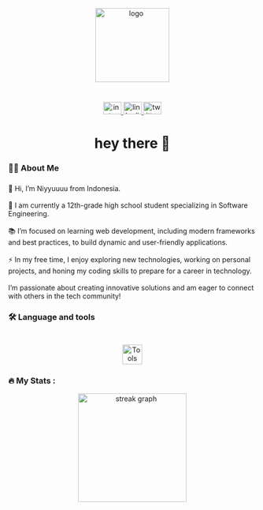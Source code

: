 <div align="center">
  <img height="150" src="https://i.postimg.cc/59wLZhmd/logo.png" alt="logo" />
</div>

###

<br clear="both">

<div align="center">
  <a href="https://www.instagram.com/niyyuuuu/" target="_blank">
    <img src="https://raw.githubusercontent.com/maurodesouza/profile-readme-generator/master/src/assets/icons/social/instagram/default.svg" width="37" height="25" alt="instagram logo" />
  </a>
  <a href="https://www.linkedin.com/in/ghoniyyu-gama-manggala-59013b327/" target="_blank">
    <img src="https://raw.githubusercontent.com/maurodesouza/profile-readme-generator/master/src/assets/icons/social/linkedin/default.svg" width="37" height="25" alt="linkedin logo" />
  </a>
  <a href="https://x.com/Niyyuuuuu" target="_blank">
    <img src="https://raw.githubusercontent.com/maurodesouza/profile-readme-generator/master/src/assets/icons/social/twitter/default.svg" width="37" height="25" alt="twitter logo" />
  </a>
</div>

###

<h1 align="center">hey there 👋</h1>

###

<h3 align="left">👩‍💻 About Me</h3>

###

<p align="left">
👋 Hi, I’m Niyyuuuu from Indonesia.<br><br>
🔭 I am currently a 12th-grade high school student specializing in Software Engineering.<br><br>
📚 I’m focused on learning web development, including modern frameworks and best practices, to build dynamic and user-friendly applications.<br><br>
⚡ In my free time, I enjoy exploring new technologies, working on personal projects, and honing my coding skills to prepare for a career in technology.<br><br>
I’m passionate about creating innovative solutions and am eager to connect with others in the tech community!
</p>

###

<h3 align="left">🛠 Language and tools</h3>

###

<br clear="both">

<div align="center">
  <!-- Icons Section -->
  <img src="https://skillicons.dev/icons?i=ai,ps,pr,ae,androidstudio,bash,bootstrap,c,cpp,cs,css,dotnet,figma,flutter,github,git,html,js,java,laravel,materialui,mysql,nodejs,php,py,react,sqlite,stackoverflow,tailwind,ts" height="40" alt="Tools and Languages" />
</div>

###

<h3 align="left">🔥 My Stats :</h3>

<div align="center">
  <img src="https://streak-stats.demolab.com?user=Niyyuuuu&locale=en&mode=daily&theme=dark&hide_border=false&border_radius=5&order=3" height="220" alt="streak graph"  />
</div>
